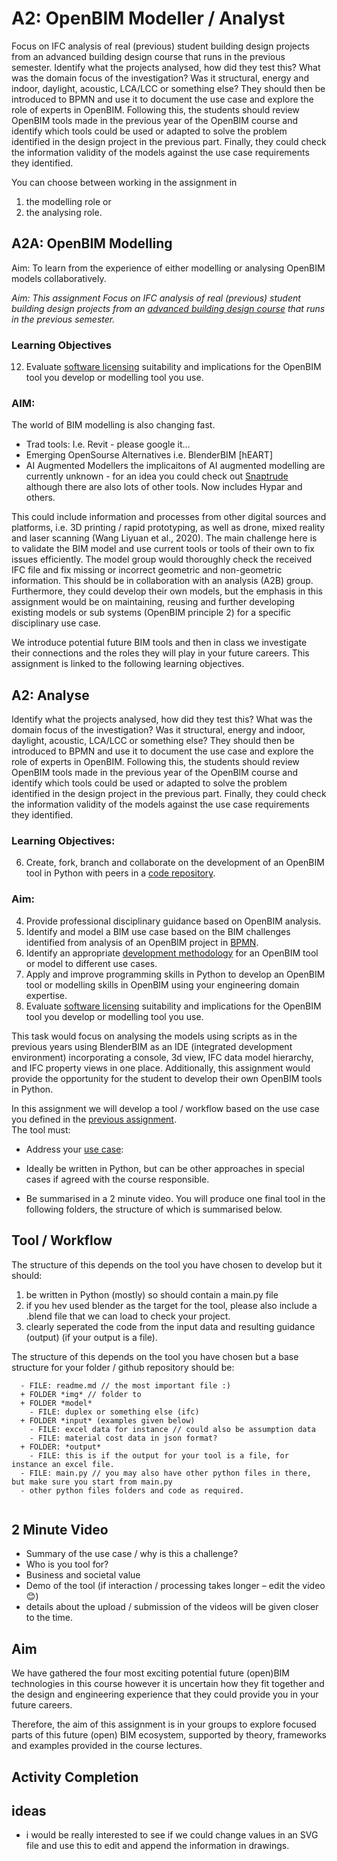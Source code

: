# A2: OpenBIM Modeller / Analyst

Focus on IFC analysis of real (previous) student building design projects from an advanced building design course that runs in the previous semester. Identify what the projects analysed, how did they test this? What was the domain focus of the investigation? Was it structural, energy and indoor, daylight, acoustic, LCA/LCC or something else? They should then be introduced to BPMN and use it to document the use case and explore the role of experts in OpenBIM. Following this, the students should review OpenBIM tools made in the previous year of the OpenBIM course and identify which tools could be used or adapted to solve the problem identified in the design project in the previous part. Finally, they could check the information validity of the models against the use case requirements they identified.



You can choose between working in the assignment in
1. the modelling role or
2. the analysing role.

## A2A: OpenBIM Modelling
Aim: To learn from the experience of either modelling or analysing OpenBIM models collaboratively.

*Aim: This assignment Focus on IFC analysis of real (previous) student building design projects from an [advanced building design course](https://github.com/timmcginley/41936) that runs in the previous semester.*

### Learning Objectives
12. Evaluate [software licensing](/41934/Concepts/Software_licences) suitability and implications for the OpenBIM tool you develop or modelling tool you use.
    
### AIM:
The world of BIM modelling is also changing fast.

- Trad tools: I.e. Revit - please google it...
- Emerging OpenSourse Alternatives i.e. BlenderBIM [hEART]
- AI Augmented Modellers
the implicaitons  of AI augmented modelling are currently unknown - for an idea you could check out [Snaptrude](https://www.snaptrude.com/) although there are also lots of other tools.
Now includes Hypar and others.

This could include information and processes from other digital sources and platforms, i.e. 3D printing / rapid prototyping, as well as drone, mixed reality and laser scanning (Wang Liyuan et al., 2020). The main challenge here is to validate the BIM model and use current tools or tools of their own to fix issues efficiently. The model group would thoroughly check the received IFC file and fix missing or incorrect geometric and non-geometric information. This should be in collaboration with an analysis (A2B) group. Furthermore, they could develop their own models, but the emphasis in this assignment would be on maintaining, reusing and further developing existing models or sub systems (OpenBIM principle 2) for a specific disciplinary use case.

We introduce potential future BIM tools and then in class we investigate their connections and the roles they will play in your future careers. This assignment is linked to the following learning objectives.

## A2: Analyse

Identify what the projects analysed, how did they test this? What was the domain focus of the investigation? Was it structural, energy and indoor, daylight, acoustic, LCA/LCC or something else? They should then be introduced to BPMN and use it to document the use case and explore the role of experts in OpenBIM. Following this, the students should review OpenBIM tools made in the previous year of the OpenBIM course and identify which tools could be used or adapted to solve the problem identified in the design project in the previous part. Finally, they could check the information validity of the models against the use case requirements they identified. 

### Learning Objectives:
6. Create, fork, branch and collaborate on the development of an OpenBIM tool in Python with peers in a [code repository](/41934/Concepts/Github).

### Aim: 
4. Provide professional disciplinary guidance based on OpenBIM analysis.
9. Identify and model a BIM use case based on the BIM challenges identified from analysis of an OpenBIM project in [BPMN](/41934/Concepts/BPMN/README.md).
10. Identify an appropriate [development methodology](/41934/Concepts/Development_methodology) for an OpenBIM tool or model to different use cases.
11. Apply and improve programming skills in Python to develop an OpenBIM tool or modelling skills in OpenBIM using your engineering domain expertise.
12. Evaluate [software licensing](/41934/Concepts/Software_licences/README.md) suitability and implications for the OpenBIM tool you develop or modelling tool you use.
   
This task would focus on analysing the models using scripts as in the previous years using BlenderBIM as an IDE (integrated development environment) incorporating a console, 3d view, IFC data model hierarchy, and IFC property views in one place. Additionally, this assignment would provide the opportunity for the student to develop their own OpenBIM tools in Python.

In this assignment we will develop a tool / workflow based on the use case you defined in the [previous assignment](/41934/Assignment/A3).<br>
The tool must:
* Address your [use case](/41934/Uses):

* Ideally be written in Python, but can be other approaches in special cases if agreed with the course responsible.
* Be summarised in a 2 minute video.
You will produce one final tool in the following folders, the structure of which is summarised below.

## Tool / Workflow

The structure of this depends on the tool you have chosen to develop but it should:
1. be written in Python (mostly) so should contain a main.py file
2. if you hev used blender as the target for the tool, please also include a .blend file that we can load to check your project.
3. clearly seperated the code from the input data and resulting guidance (output) (if your output is a file).

The structure of this depends on the tool you have chosen but a base structure for your folder / github repository should be: 

````
  - FILE: readme.md // the most important file :) 
  + FOLDER *img* // folder to 
  + FOLDER *model*
    - FILE: duplex or something else (ifc)
  + FOLDER *input* (examples given below)
    - FILE: excel data for instance // could also be assumption data
    - FILE: material cost data in json format?
  + FOLDER: *output*
    - FILE: this is if the output for your tool is a file, for instance an excel file.
  - FILE: main.py // you may also have other python files in there, but make sure you start from main.py
  - other python files folders and code as required.
  
````

## 2 Minute Video
* Summary of the use case / why is this a challenge?
* Who is you tool for?
* Business and societal value
* Demo of the tool (if interaction / processing takes longer – edit the video 😊)
* details about the upload / submission of the videos will be given closer to the time.

## Aim

We have gathered the four most exciting potential future (open)BIM technologies in this course however it is uncertain how they fit together and the design and engineering experience that they could provide you in your future careers.

Therefore, the aim of this assignment is in your groups to explore focused parts of this future (open) BIM ecosystem, supported by theory, frameworks and examples provided in the course lectures.

## Activity Completion

## ideas
* i would be really interested to see if we could change values in an SVG file and use this to edit and append the information in drawings.

[modelling]: /41934/Roles/Modeller
[analysing]: /41934/Roles/Analyst
